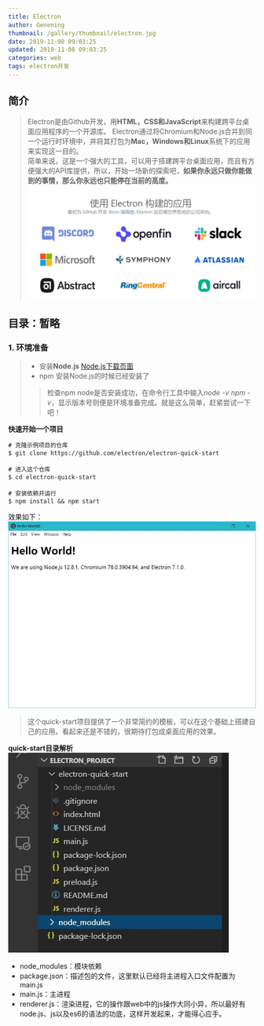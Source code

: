 ```yaml
---
title: Electron
author: Genening
thumbnail: /gallery/thumbnail/electron.jpg
date: 2019-11-08 09:03:25
updated: 2019-11-08 09:03:25
categories: web
tags: electron开发
---
```

## 简介
<!--more-->
>Electron是由Github开发，用**HTML，CSS和JavaScript**来构建跨平台桌面应用程序的一个开源库。 Electron通过将Chromium和Node.js合并到同一个运行时环境中，并将其打包为**Mac，Windows和Linux**系统下的应用来实现这一目的。<br>简单来说，这是一个强大的工具，可以用于搭建跨平台桌面应用，而且有方便强大的API库提供，所以，开始一场新的探索吧，**如果你永远只做你能做到的事情，那么你永远也只能停在当前的高度。**
![companies](electron/company.jpg)

## 目录：暂略

### 1. 环境准备
>* 安装**Node.js** [Node.js下载页面](https://nodejs.org/en/download/)
>* npm 安装Node.js的时候已经安装了 
>>检查npm node是否安装成功，在命令行工具中输入*node -v* *npm -v*，显示版本号则便是环境准备完成。就是这么简单，赶紧尝试一下吧！

**快速开始一个项目**
```
# 克隆示例项目的仓库
$ git clone https://github.com/electron/electron-quick-start

# 进入这个仓库
$ cd electron-quick-start

# 安装依赖并运行
$ npm install && npm start
```
效果如下：
![quick-start](electron/quick-start.jpg)

>这个quick-start项目提供了一个非常简约的模板，可以在这个基础上搭建自己的应用。看起来还是不错的，很期待打包成桌面应用的效果。

**quick-start目录解析**
![content](electron/content.jpg)

* node_modules：模块依赖
* package.json：描述包的文件，这里默认已经将主进程入口文件配置为main.js
* main.js：主进程
* renderer.js：渲染进程，它的操作跟web中的js操作大同小异，所以最好有node.js、js以及es6的语法的功底，这样开发起来，才能得心应手。